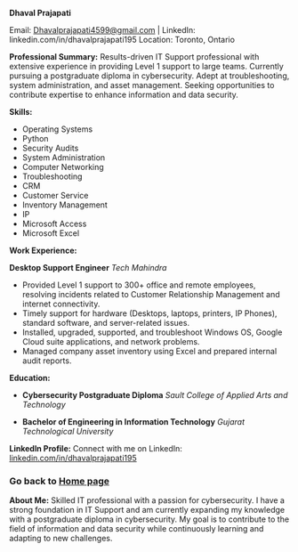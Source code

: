 **Dhaval Prajapati**

Email: Dhavalprajapati4599@gmail.com | LinkedIn: linkedin.com/in/dhavalprajapati195
Location: Toronto, Ontario

**Professional Summary:**
Results-driven IT Support professional with extensive experience in providing Level 1 support to large teams. Currently pursuing a postgraduate diploma in cybersecurity. Adept at troubleshooting, system administration, and asset management. Seeking opportunities to contribute expertise to enhance information and data security.

**Skills:**
- Operating Systems
- Python
- Security Audits
- System Administration
- Computer Networking
- Troubleshooting
- CRM
- Customer Service
- Inventory Management
- IP
- Microsoft Access
- Microsoft Excel

**Work Experience:**

**Desktop Support Engineer**
*Tech Mahindra*
- Provided Level 1 support to 300+ office and remote employees, resolving incidents related to Customer Relationship Management and internet connectivity.
- Timely support for hardware (Desktops, laptops, printers, IP Phones), standard software, and server-related issues.
- Installed, upgraded, supported, and troubleshoot Windows OS, Google Cloud suite applications, and network problems.
- Managed company asset inventory using Excel and prepared internal audit reports.

**Education:**
- **Cybersecurity Postgraduate Diploma**
  *Sault College of Applied Arts and Technology*

- **Bachelor of Engineering in Information Technology**
  *Gujarat Technological University*

**LinkedIn Profile:**
Connect with me on LinkedIn: [linkedin.com/in/dhavalprajapati195](linkedin.com/in/dhavalprajapati195)

### Go back to [Home page](.)

**About Me:**
Skilled IT professional with a passion for cybersecurity. I have a strong foundation in IT Support and am currently expanding my knowledge with a postgraduate diploma in cybersecurity. My goal is to contribute to the field of information and data security while continuously learning and adapting to new challenges.
